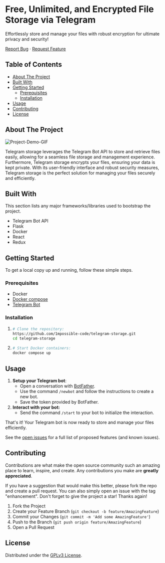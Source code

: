 # Free, Unlimited, and Encrypted File Storage via Telegram

Effortlessly store and manage your files with robust encryption for ultimate privacy and security!

[Report Bug](https://github.com/1mpossible-code/telegram-storage/issues) · [Request Feature](https://github.com/1mpossible-code/telegram-storage/issues)

## Table of Contents

- [About The Project](#about-the-project)
- [Built With](#built-with)
- [Getting Started](#getting-started)
  - [Prerequisites](#prerequisites)
  - [Installation](#installation)
- [Usage](#usage)
- [Contributing](#contributing)
- [License](#license)

## About The Project

![Project-Demo-GIF](https://github.com/1mpossible-code/telegram-storage/assets/109933928/6bf007f4-e813-4562-b2ca-7fc8cef585e6)

Telegram storage leverages the Telegram Bot API to store and retrieve files easily, allowing for a seamless file storage and management experience. Furthermore, Telegram storage encrypts your files, ensuring your data is kept private. With its user-friendly interface and robust security measures, Telegram storage is the perfect solution for managing your files securely and efficiently.


## Built With

This section lists any major frameworks/libraries used to bootstrap the project.

- Telegram Bot API
- Flask
- Docker
- React
- Redux



## Getting Started

To get a local copy up and running, follow these simple steps.

### Prerequisites

- Docker 
- [Docker compose](#https://github.com/docker/compose)
- [Telegram Bot](#https://core.telegram.org/bots/tutorial)

### Installation
1.
    ```bash
    # Clone the repository:
    https://github.com/1mpossible-code/telegram-storage.git
    cd telegram-storage
    ```

2. 
    ```bash
    # Start Docker containers:
    docker compose up
    ```


## Usage
1. **Setup your Telegram bot**:
    - Open a conversation with [BotFather](https://t.me/botfather).
    - Use the command `/newbot` and follow the instructions to create a new bot.
    - Save the token provided by BotFather.
2. **Interact with your bot:**
    - Send the command `/start` to your bot to initialize the interaction.

That's it! Your Telegram bot is now ready to store and manage your files efficiently.

See the [open issues](https://github.com/1mpossible-code/telegram-storage/issues) for a full list of proposed features (and known issues).

## Contributing

Contributions are what make the open source community such an amazing place to learn, inspire, and create. Any contributions you make are **greatly appreciated**.

If you have a suggestion that would make this better, please fork the repo and create a pull request. You can also simply open an issue with the tag "enhancement". Don't forget to give the project a star! Thanks again!

1. Fork the Project
2. Create your Feature Branch (`git checkout -b feature/AmazingFeature`)
3. Commit your Changes (`git commit -m 'Add some AmazingFeature'`)
4. Push to the Branch (`git push origin feature/AmazingFeature`)
5. Open a Pull Request



## License

Distributed under the [GPLv3 License](./LICENSE).
